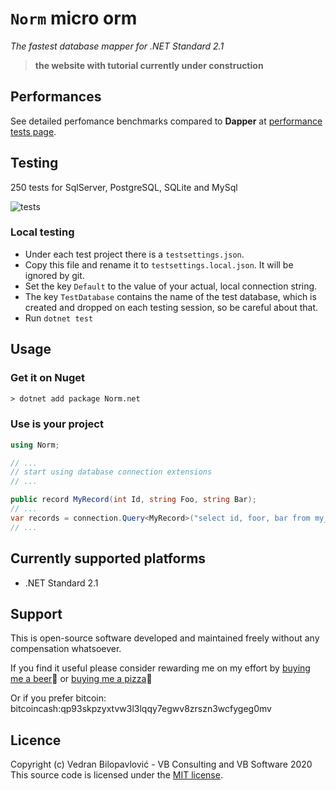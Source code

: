 # `Norm` micro orm

_The fastest database mapper for .NET Standard 2.1_

> **the website with tutorial currently under construction**

## Performances

See detailed perfomance benchmarks compared to **Dapper** at [performance tests page](https://github.com/vb-consulting/Norm.net/blob/master/PERFOMANCE-TESTS.md).

## Testing

250 tests for SqlServer, PostgreSQL, SQLite and MySql

![tests](https://github.com/vb-consulting/Norm.net/workflows/tests/badge.svg)

### Local testing

- Under each test project there is a `testsettings.json`. 
- Copy this file and rename it to `testsettings.local.json`. It will be ignored by git.
- Set the key `Default` to the value of your actual, local connection string.
- The key `TestDatabase` contains the name of the test database, which is created and dropped on each testing session, so be careful about that.
- Run `dotnet test`

## Usage

### Get it on Nuget

```txt
> dotnet add package Norm.net
```

### Use is your project

```csharp
using Norm;

// ...
// start using database connection extensions
// ...

public record MyRecord(int Id, string Foo, string Bar);
// ...
var records = connection.Query<MyRecord>("select id, foor, bar from my_table");
// ...
```

## Currently supported platforms

- .NET Standard 2.1

## Support

This is open-source software developed and maintained freely without any compensation whatsoever.

If you find it useful please consider rewarding me on my effort by [buying me a beer](https://www.paypal.me/vbsoftware/5)🍻 or [buying me a pizza](https://www.paypal.me/vbsoftware/10)🍕

Or if you prefer bitcoin:
bitcoincash:qp93skpzyxtvw3l3lqqy7egwv8zrszn3wcfygeg0mv

## Licence

Copyright (c) Vedran Bilopavlović - VB Consulting and VB Software 2020
This source code is licensed under the [MIT license](https://github.com/vbilopav/NoOrm.Net/blob/master/LICENSE).
